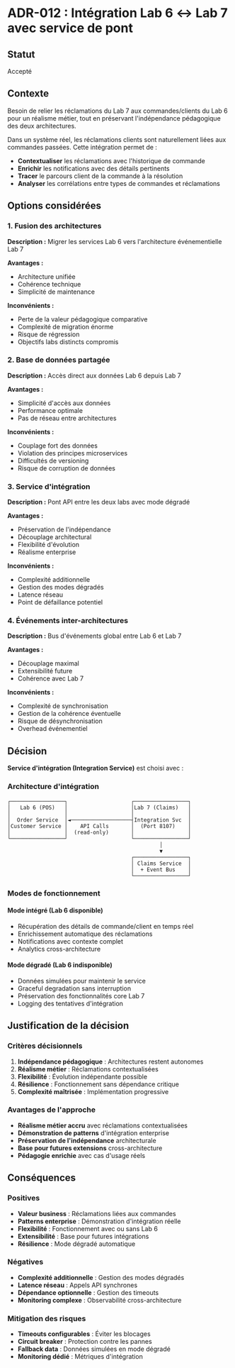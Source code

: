 # ADR-012 : Intégration Lab 6 ↔ Lab 7 avec service de pont

## Statut
Accepté

## Contexte
Besoin de relier les réclamations du Lab 7 aux commandes/clients du Lab 6 pour un réalisme métier, tout en préservant l'indépendance pédagogique des deux architectures.

Dans un système réel, les réclamations clients sont naturellement liées aux commandes passées. Cette intégration permet de :
- **Contextualiser** les réclamations avec l'historique de commande
- **Enrichir** les notifications avec des détails pertinents
- **Tracer** le parcours client de la commande à la résolution
- **Analyser** les corrélations entre types de commandes et réclamations

## Options considérées

### 1. Fusion des architectures
**Description :** Migrer les services Lab 6 vers l'architecture événementielle Lab 7

**Avantages :**
- Architecture unifiée
- Cohérence technique
- Simplicité de maintenance

**Inconvénients :**
- Perte de la valeur pédagogique comparative
- Complexité de migration énorme
- Risque de régression
- Objectifs labs distincts compromis

### 2. Base de données partagée
**Description :** Accès direct aux données Lab 6 depuis Lab 7

**Avantages :**
- Simplicité d'accès aux données
- Performance optimale
- Pas de réseau entre architectures

**Inconvénients :**
- Couplage fort des données
- Violation des principes microservices
- Difficultés de versioning
- Risque de corruption de données

### 3. Service d'intégration
**Description :** Pont API entre les deux labs avec mode dégradé

**Avantages :**
- Préservation de l'indépendance
- Découplage architectural
- Flexibilité d'évolution
- Réalisme enterprise

**Inconvénients :**
- Complexité additionnelle
- Gestion des modes dégradés
- Latence réseau
- Point de défaillance potentiel

### 4. Événements inter-architectures
**Description :** Bus d'événements global entre Lab 6 et Lab 7

**Avantages :**
- Découplage maximal
- Extensibilité future
- Cohérence avec Lab 7

**Inconvénients :**
- Complexité de synchronisation
- Gestion de la cohérence éventuelle
- Risque de désynchronisation
- Overhead événementiel

## Décision

**Service d'intégration (Integration Service)** est choisi avec :

### Architecture d'intégration
```
┌─────────────────┐                    ┌─────────────────┐
│   Lab 6 (POS)   │                    │Lab 7 (Claims)   │
│                 │                    │                 │
│  Order Service  │◄───────────────────┤Integration Svc  │
│Customer Service │    API Calls       │  (Port 8107)    │
│                 │  (read-only)       │                 │
└─────────────────┘                    └─────────────────┘
                                                │
                                                ▼
                                       ┌─────────────────┐
                                       │ Claims Service  │
                                       │  + Event Bus    │
                                       └─────────────────┘
```

### Modes de fonctionnement

#### Mode intégré (Lab 6 disponible)
- Récupération des détails de commande/client en temps réel
- Enrichissement automatique des réclamations
- Notifications avec contexte complet
- Analytics cross-architecture

#### Mode dégradé (Lab 6 indisponible)
- Données simulées pour maintenir le service
- Graceful degradation sans interruption
- Préservation des fonctionnalités core Lab 7
- Logging des tentatives d'intégration

## Justification de la décision

### Critères décisionnels
1. **Indépendance pédagogique** : Architectures restent autonomes
2. **Réalisme métier** : Réclamations contextualisées
3. **Flexibilité** : Évolution indépendante possible
4. **Résilience** : Fonctionnement sans dépendance critique
5. **Complexité maîtrisée** : Implémentation progressive

### Avantages de l'approche
- **Réalisme métier accru** avec réclamations contextualisées
- **Démonstration de patterns** d'intégration enterprise
- **Préservation de l'indépendance** architecturale
- **Base pour futures extensions** cross-architecture
- **Pédagogie enrichie** avec cas d'usage réels

## Conséquences

### Positives
- **Valeur business** : Réclamations liées aux commandes
- **Patterns enterprise** : Démonstration d'intégration réelle
- **Flexibilité** : Fonctionnement avec ou sans Lab 6
- **Extensibilité** : Base pour futures intégrations
- **Résilience** : Mode dégradé automatique

### Négatives
- **Complexité additionnelle** : Gestion des modes dégradés
- **Latence réseau** : Appels API synchrones
- **Dépendance optionnelle** : Gestion des timeouts
- **Monitoring complexe** : Observabilité cross-architecture

### Mitigation des risques
- **Timeouts configurables** : Éviter les blocages
- **Circuit breaker** : Protection contre les pannes
- **Fallback data** : Données simulées en mode dégradé
- **Monitoring dédié** : Métriques d'intégration
